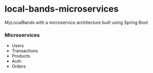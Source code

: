 # local-bands-microservices
MyLocalBands with a microservice architecture built using Spring Boot

### Microservices 
- Users
- Transactions
- Products
- Auth
- Orders
